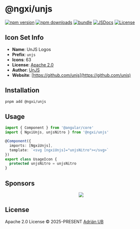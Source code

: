 # @ngxi/unjs

[![npm version][npm-version-src]][npm-version-href]
[![npm downloads][npm-downloads-src]][npm-downloads-href]
[![bundle][bundle-src]][bundle-href]
[![JSDocs][jsdocs-src]][jsdocs-href]
[![License][license-src]][license-href]

## Icon Set Info

- **Name**: UnJS Logos
- **Prefix**: `unjs`
- **Icons**: 63
- **License**: [Apache 2.0]()
- **Author**: [UnJS](https://github.com/unjs)
- **Website**: [https://github.com/unjs](https://github.com/unjs)

## Installation

```sh
pnpm add @ngxi/unjs
```

## Usage

```ts
import { Component } from '@angular/core'
import { NgxiUnjs, unjsNitro } from '@ngxi/unjs'

@Component({
  imports: [NgxiUnjs],
  template: `<svg [ngxiUnjs]="unjsNitro"></svg>`
})
export class UsageIcon {
  protected unjsNitro = unjsNitro
}
```

## Sponsors

<p align="center">
  <a href="https://cdn.jsdelivr.net/gh/adrian-ub/static/sponsors.svg">
    <img src='https://cdn.jsdelivr.net/gh/adrian-ub/static/sponsors.svg'/>
  </a>
</p>

## License

Apache 2.0 License © 2025-PRESENT [Adrián UB](https://github.com/adrian-ub)

<!-- Badges -->

[npm-version-src]: https://img.shields.io/npm/v/@ngxi/unjs?style=flat&colorA=080f12&colorB=1fa669
[npm-version-href]: https://npmjs.com/package/@ngxi/unjs
[npm-downloads-src]: https://img.shields.io/npm/dm/@ngxi/unjs?style=flat&colorA=080f12&colorB=1fa669
[npm-downloads-href]: https://npmjs.com/package/@ngxi/unjs
[bundle-src]: https://img.shields.io/bundlephobia/minzip/@ngxi/unjs?style=flat&colorA=080f12&colorB=1fa669&label=minzip
[bundle-href]: https://bundlephobia.com/result?p=@ngxi/unjs
[license-src]: https://img.shields.io/npm/l/@ngxi/unjs?style=flat&colorA=080f12&colorB=1fa669
[license-href]: https://github.com/adrian-ub/ngxi/blob/main/LICENSE
[jsdocs-src]: https://img.shields.io/badge/jsdocs-reference-080f12?style=flat&colorA=080f12&colorB=1fa669
[jsdocs-href]: https://www.jsdocs.io/package/@ngxi/unjs
